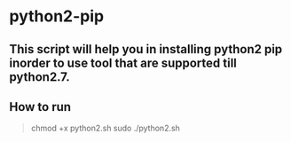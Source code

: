 # python2-pip
This script will help you in installing python2 pip inorder to use tool that are supported till python2.7.
----
## How to run
> chmod +x python2.sh
> sudo ./python2.sh
